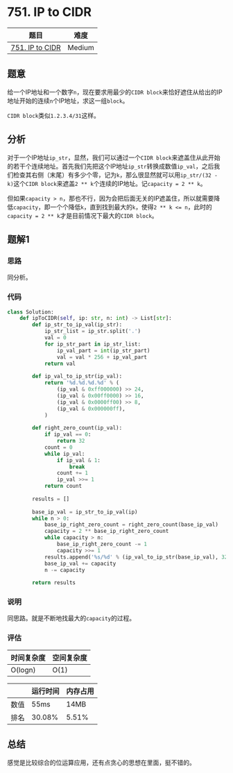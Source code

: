 # 751. IP to CIDR

| 题目 | 难度 |
| ---- | ---- |
| [751. IP to CIDR](https://leetcode.com/problems/ip-to-cidr/) | Medium |

## 题意

给一个IP地址和一个数字`n`，现在要求用最少的`CIDR block`来恰好遮住从给出的IP地址开始的连续`n`个IP地址，求这一组`block`。

`CIDR block`类似`1.2.3.4/31`这样。

## 分析

对于一个IP地址`ip_str`，显然，我们可以通过一个`CIDR block`来遮盖住从此开始的若干个连续地址。首先我们先把这个IP地址`ip_str`转换成数值`ip_val`，之后我们检查其右侧（末尾）有多少个零，记为`k`，那么很显然就可以用`ip_str/(32 - k)`这个`CIDR block`来遮盖`2 ** k`个连续的IP地址。记`capacity = 2 ** k`。

但如果`capacity > n`，那也不行，因为会把后面无关的IP遮盖住，所以就需要降低`capacity`，即一个个降低`k`，直到找到最大的`k`，使得`2 ** k <= n`，此时的`capacity = 2 ** k`才是目前情况下最大的`CIDR block`。

## 题解1

### 思路

同分析。

### 代码

```python
class Solution:
    def ipToCIDR(self, ip: str, n: int) -> List[str]:
        def ip_str_to_ip_val(ip_str):
            ip_str_list = ip_str.split('.')
            val = 0
            for ip_str_part in ip_str_list:
                ip_val_part = int(ip_str_part)
                val = val * 256 + ip_val_part
            return val
        
        def ip_val_to_ip_str(ip_val):
            return '%d.%d.%d.%d' % (
                (ip_val & 0xff000000) >> 24, 
                (ip_val & 0x00ff0000) >> 16, 
                (ip_val & 0x0000ff00) >> 8, 
                (ip_val & 0x000000ff), 
            )
        
        def right_zero_count(ip_val):
            if ip_val == 0:
                return 32
            count = 0
            while ip_val:
                if ip_val & 1:
                    break
                count += 1
                ip_val >>= 1
            return count
        
        results = []
        
        base_ip_val = ip_str_to_ip_val(ip)
        while n > 0:
            base_ip_right_zero_count = right_zero_count(base_ip_val)
            capacity = 2 ** base_ip_right_zero_count
            while capacity > n:
                base_ip_right_zero_count -= 1
                capacity >>= 1
            results.append('%s/%d' % (ip_val_to_ip_str(base_ip_val), 32 - base_ip_right_zero_count))
            base_ip_val += capacity
            n -= capacity
        
        return results
```

### 说明

同思路。就是不断地找最大的`capacity`的过程。

### 评估

| 时间复杂度 | 空间复杂度 |
| ---- | ---- |
| O(logn) | O(1) |

| | 运行时间 | 内存占用 |
| ---- | ---- | ---- |
| 数值 | 55ms | 14MB |
| 排名 | 30.08% | 5.51% |

## 总结

感觉是比较综合的位运算应用，还有点贪心的思想在里面，挺不错的。
